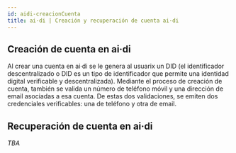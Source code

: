 ```yaml
---
id: aidi-creacionCuenta
title: ai·di | Creación y recuperación de cuenta ai·di
---
```


## Creación de cuenta en ai·di
Al crear una cuenta en ai·di se le genera al usuarix un DID (el identificador descentralizado o DID es un tipo de identificador que permite una identidad digital verificable y descentralizada). 
Mediante el proceso de creación de cuenta, también se valida un número de teléfono móvil y una dirección de email asociadas a esa cuenta. De estas dos validaciones, se emiten dos credenciales verificables: una de teléfono y otra de email.

## Recuperación de cuenta en ai·di
*TBA*
